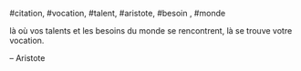 
#citation, #vocation, #talent, #aristote, #besoin , #monde

là où vos talents et les besoins du monde se rencontrent, là se trouve votre vocation.

– Aristote